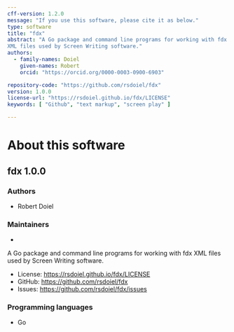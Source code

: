 ```yaml
---
cff-version: 1.2.0
message: "If you use this software, please cite it as below."
type: software
title: "fdx"
abstract: "A Go package and command line programs for working with fdx
XML files used by Screen Writing software."
authors:
  - family-names: Doiel
    given-names: Robert
    orcid: "https://orcid.org/0000-0003-0900-6903"

repository-code: "https://github.com/rsdoiel/fdx"
version: 1.0.0
license-url: "https://rsdoiel.github.io/fdx/LICENSE"
keywords: [ "Github", "text markup", "screen play" ]

---
```


About this software
===================

## fdx 1.0.0

### Authors

- Robert Doiel


### Maintainers

-  

A Go package and command line programs for working with fdx XML files
used by Screen Writing software.

- License: <https://rsdoiel.github.io/fdx/LICENSE>
- GitHub: <https://github.com/rsdoiel/fdx>
- Issues: <https://github.com/rsdoiel/fdx/issues>


### Programming languages

- Go


